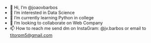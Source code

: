 - 👋 Hi, I’m @joaovbarbos
- 👀 I’m interested in Data Science
- 🌱 I’m currently learning Python in college
- 💞️ I’m looking to collaborate on Web Company
- 📫 How to reach me send dm on InstaGram: @jv.barbos or email to titorpm5@gmail.com


